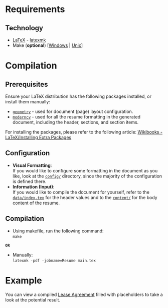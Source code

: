 # Requirements
## Technology
- [LaTeX](https://www.latex-project.org/) -
    [latexmk](https://mg.readthedocs.io/latexmk.html)
- Make (**optional**)
    [[Windows](https://community.chocolatey.org/packages/make) |
    [Unix](https://www.gnu.org/software/make/)]

# Compilation
## Prerequisites
Ensure your LaTeX distribution has the following packages installed, or
install them manually:
- [`geometry`](https://ctan.org/pkg/geometry) - used for document (page)
  layout configuration.
- [`moderncv`](https://ctan.org/pkg/moderncv) - used for all the resume
  formatting in the generated document, including the header, sections, and
  section items.

For installing the packages, please refer to the following article:
[Wikibooks - LaTeX/Installing Extra Packages](https://en.wikibooks.org/wiki/LaTeX/Installing_Extra_Packages)

## Configuration
- **Visual Formatting**:  
  If you would like to configure some formatting in the document as you
  like, look at the [`config/`](./config/) directory, since the majority of
  the configuration is defined there.
- **Information (Input)**:  
  If you would like to compile the document for yourself, refer to the
  [`data/index.tex`](./data/index.tex) for the header values and to the
  [`content/`](./content/) for the body content of the resume.

## Compilation
- Using makefile, run the following command:  
  `make`

**`OR`**
- Manually:  
  `latexmk -pdf -jobname=Resume main.tex`

# Example
You can view a compiled [Lease Agreement](./Lease-Agreement.pdf) filled
with placeholders to take a look at the potential result.
